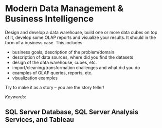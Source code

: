 # Modern Data Management & Business Intelligence

Design and develop a data warehouse, build one or more data cubes on top of it, develop some OLAP reports and visualize your results. It should in the form of a business case. This includes:
- business goals, description of the problem/domain
- description of data sources, where did you find the datasets
- design of the data warehouse, cubes, etc.
- import/cleaning/transformation challenges and what did you do
- examples of OLAP queries, reports, etc.
- visualization examples

Try to make it as a story – you are the story teller!

*Keywords:*
## SQL Server Database, SQL Server Analysis Services, and Tableau
